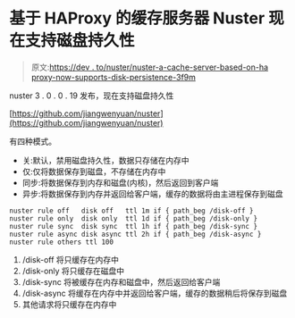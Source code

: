 # 基于 HAProxy 的缓存服务器 Nuster 现在支持磁盘持久性

> 原文:[https://dev . to/nuster/nuster-a-cache-server-based-on-ha proxy-now-supports-disk-persistence-3f9m](https://dev.to/nuster/nuster-a-cache-server-based-on-haproxy-now-supports-disk-persistence-3f9m)

nuster 3 . 0 . 0 . 19 发布，现在支持磁盘持久性

[https://github.com/jiangwenyuan/nuster](https://github.com/jiangwenyuan/nuster)

有四种模式。

*   关:默认，禁用磁盘持久性，数据只存储在内存中
*   仅:仅将数据保存到磁盘，不存储在内存中
*   同步:将数据保存到内存和磁盘(内核)，然后返回到客户端
*   异步:将数据保存到内存并返回给客户端，缓存的数据将由主进程保存到磁盘

```
nuster rule off   disk off   ttl 1m if { path_beg /disk-off } 
nuster rule only  disk only  ttl 1d if { path_beg /disk-only }
nuster rule sync  disk sync  ttl 1h if { path_beg /disk-sync }     
nuster rule async disk async ttl 2h if { path_beg /disk-async } 
nuster rule others ttl 100 
```

1.  /disk-off 将只缓存在内存中
2.  /disk-only 将只缓存在磁盘中
3.  /disk-sync 将被缓存在内存和磁盘中，然后返回给客户端
4.  /disk-async 将缓存在内存中并返回给客户端，缓存的数据稍后将保存到磁盘
5.  其他请求将只缓存在内存中